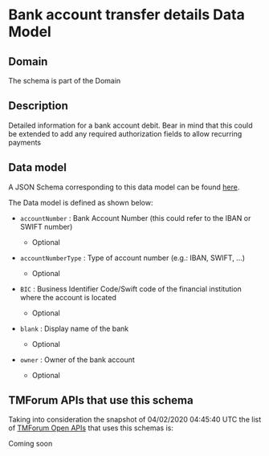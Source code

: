 # Bank account transfer details Data Model

## Domain

The  schema is part of the  Domain

## Description

Detailed information for a bank account debit. Bear in mind that this could be extended to add any required authorization fields to allow recurring payments

## Data model

A JSON Schema corresponding to this data model can be found
[here](https://github.com/tmforum-rand/schemas/blob/candidates/EngagedParty/BankAccountTransferDetails.schema.json).

The Data model is defined as shown below:
- `accountNumber` : Bank Account Number (this could refer to the IBAN or SWIFT number)

  - Optional

- `accountNumberType` : Type of account number (e.g.: IBAN, SWIFT, ...)

  - Optional

- `BIC` : Business Identifier Code/Swift code of the financial institution where the account is located

  - Optional

- `blank` : Display name of the bank

  - Optional

- `owner` : Owner of the bank account

  - Optional





## TMForum APIs that use this schema

Taking into consideration the snapshot of 04/02/2020 04:45:40 UTC the list of [TMForum Open APIs](https://www.tmforum.org/open-apis/) that uses this schemas is:

Coming soon